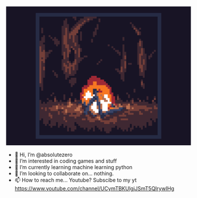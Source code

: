 ![](firegif.gif)
- 👋 Hi, I’m @absolutezero
- 👀 I’m interested in coding games and stuff
- 🌱 I’m currently learning machine learning python
- 💞️ I’m looking to collaborate on... nothing.
- 📫 How to reach me... Youtube?
Subscibe to my yt https://www.youtube.com/channel/UCymTBKUlgjJSmT5QIrywIHg

<!---
absolute0000/absolute0000 is a ✨ special ✨ repository because its `README.md` (this file) appears on your GitHub profile.
You can click the Preview link to take a look at your changes.
--->
